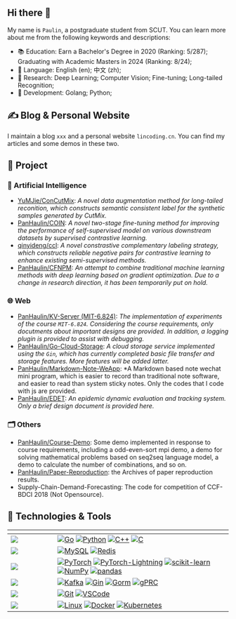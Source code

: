## Hi there 👋

My name is `Paulin`, a postgraduate student from SCUT. You can learn more about me from the following keywords and descriptions:
- 📚 Education: Earn a Bachelor's Degree in 2020 (Ranking: 5/287); Graduating with Academic Masters in 2024 (Ranking: 8/24);
- 💬 Language: English (en); 中文 (zh);
- 📄 Research: Deep Learning; Computer Vision; Fine-tuning; Long-tailed Recognition;
- 🧰 Development: Golang; Python;

## ✍️ Blog & Personal Website
I maintain a blog `xxx` and a personal website `lincoding.cn`. You can find my articles and some demos in these two.

## 🔨 Project

### 🧠 Artificial Intelligence
- [YuMJie/ConCutMix](https://github.com/YuMJie/ConCutMix): *A novel data augmentation method for long-tailed reconition, which constructs semantic consistent label for the synthetic samples generated by CutMix.*
- [PanHaulin/COIN](https://github.com/PanHaulin/COIN): *A novel two-stage fine-tuning method for improving the performance of self-supervised model on various downstream datasets by supervised contrastive learning.*
- [qinyideng/ccl](https://github.com/qinyideng/ccl): *A novel constrastive complementary labeling strategy, which constructs reliable negative pairs for contrastive learning to enhance existing semi-supervised methods.*
- [PanHaulin/CFNPM](https://github.com/PanHaulin/COIN): *An attempt to combine traditional machine learning methods with deep learning based on gradient optimization. Due to a change in research direction, it has been temporarily put on hold.*


### 🌐 Web
- [PanHaulin/KV-Server (MIT-6.824)](): *The implementation of experiments of the course `MIT-6.824`. Considering the course requirements, only docutments about important designs are provided. In addition, a logging plugin is provided to assist with debugging.*
- [PanHaulin/Go-Cloud-Storage](https://github.com/PanHaulin/go-cloud-fileserver): *A cloud storage service implemented using the `Gin`, which has currently completed basic file transfer and storage features. More features will be added latter.*
- [PanHaulin/Markdown-Note-WeApp](https://github.com/PanHaulin/Markdown-Note-WeApp): *A Markdown based note wechat mini program, which is easier to record than traditional note software, and easier to read than system sticky notes. Only the codes that I code with js are provided.
- [PanHaulin/EDET](): *An epidemic dynamic evaluation and tracking system. Only a brief design document is provided here.*

### 🗂️ Others
- [PanHaulin/Course-Demo](): Some demo implemented in response to course requirements, including a odd-even-sort mpi demo, a demo for solving mathematical problems based on seq2seq language model, a demo to calculate the number of combinations, and so on.
- [PanHaulin/Paper-Reproduction](https://github.com/PanHaulin/Paper-Reproduction): the Archives of paper reproduction results.
- Supply-Chain-Demand-Forecasting: The code for competition of CCF-BDCI 2018 (Not Opensource). 

## 🔧 Technologies & Tools







|      <div style="width:90px"></div>    |         |
| ----------- | ------------- |
| ![](https://img.shields.io/badge/Programing-success) | [![Go](https://img.shields.io/badge/Go-00ADD8?style=flat-square&logo=Go&logoColor=ffffff)]() [![Python](https://img.shields.io/badge/Python-3776AB?style=flat-square&logo=Python&logoColor=ffffff)]() [![C++](https://img.shields.io/badge/C++-00599C?style=flat-square&logo=cplusplus&logoColor=ffffff)]() [![C](https://img.shields.io/badge/C-A8B9CC?style=flat-square&logo=cplusplus&logoColor=ffffff)]()    |
|![](https://img.shields.io/badge/SQL-success)| [![MySQL](https://img.shields.io/badge/MySQL-4479A1?style=flat-square&logo=mysql&logoColor=ffffff)]() [![Redis](https://img.shields.io/badge/Redis-DC382D?style=flat-square&logo=redis&logoColor=ffffff)]()
| ![](https://img.shields.io/badge/Data_Science-success) | [![PyTorch](https://img.shields.io/badge/PyTorch-EE4C2C?style=flat-square&logo=pytorch&logoColor=ffffff)]() [![PyTorch-Lightning](https://img.shields.io/badge/PyTorch_Lightning-792EE5?style=flat-square&logo=pytorchlightning&logoColor=ffffff)]() [![scikit-learn](https://img.shields.io/badge/scikit--learn-F7931E?style=flat-square&logo=scikitlearn&logoColor=ffffff)]() [![NumPy](https://img.shields.io/badge/NumPy-013243?style=flat-square&logo=Numpy&logoColor=ffffff)]() [![pandas](https://img.shields.io/badge/pandas-150458?style=flat-square&logo=Pandas&logoColor=ffffff)]()    |
| ![](https://img.shields.io/badge/Middleware-success) | [![Kafka](https://img.shields.io/badge/Kafka-231F20?style=flat-square&logo=apachekafka&logoColor=ffffff)]() [![Gin](https://img.shields.io/badge/Gin-00ADD8?style=flat-square&logo=data:logo/gin.png&logoColor=ffffff)]() [![Gorm](https://img.shields.io/badge/Gorm-4A86CF?style=flat-square&logo=Gorm&logoColor=ffffff)]() [![gPRC](https://img.shields.io/badge/gPRC-609926?style=flat-square&logo=gRPC&logoColor=ffffff)]()    |
| ![](https://img.shields.io/badge/Tool-success)       | [![Git](https://img.shields.io/badge/Git-F05032?style=flat-square&logo=git&logoColor=ffffff)]() [![VSCode](https://img.shields.io/badge/Visual_Studio_Code-007ACC?style=flat-square&logo=visualstudiocode&logoColor=ffffff)]()    | 
| ![](https://img.shields.io/badge/System-success)       | [![Linux](https://img.shields.io/badge/Linux-FCC624?style=flat-square&logo=linux&logoColor=000000)]() [![Docker](https://img.shields.io/badge/Docker-2496ED?style=flat-square&logo=Docker&logoColor=ffffff)]() [![Kubernetes](https://img.shields.io/badge/kubernetes-0079C1?style=flat-square&logo=Kubernetes&logoColor=ffffff)]()           |
